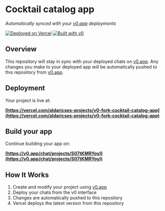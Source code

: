 # Cocktail catalog app

*Automatically synced with your [v0.app](https://v0.app) deployments*

[![Deployed on Vercel](https://img.shields.io/badge/Deployed%20on-Vercel-black?style=for-the-badge&logo=vercel)](https://vercel.com/aldaricses-projects/v0-fork-cocktail-catalog-app)
[![Built with v0](https://img.shields.io/badge/Built%20with-v0.app-black?style=for-the-badge)](https://v0.app/chat/projects/S07tKMRYoyl)

## Overview

This repository will stay in sync with your deployed chats on [v0.app](https://v0.app).
Any changes you make to your deployed app will be automatically pushed to this repository from [v0.app](https://v0.app).

## Deployment

Your project is live at:

**[https://vercel.com/aldaricses-projects/v0-fork-cocktail-catalog-app](https://vercel.com/aldaricses-projects/v0-fork-cocktail-catalog-app)**

## Build your app

Continue building your app on:

**[https://v0.app/chat/projects/S07tKMRYoyl](https://v0.app/chat/projects/S07tKMRYoyl)**

## How It Works

1. Create and modify your project using [v0.app](https://v0.app)
2. Deploy your chats from the v0 interface
3. Changes are automatically pushed to this repository
4. Vercel deploys the latest version from this repository